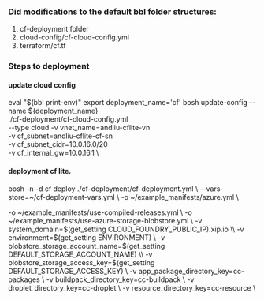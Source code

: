 ### Did modifications to the default bbl folder structures:
1. cf-deployment folder
2. cloud-config/cf-cloud-config.yml
3. terraform/cf.tf


### Steps to deployment
#### update cloud config
eval "$(bbl print-env)"
export deployment_name='cf'
bosh update-config --name ${deployment_name} \
   ./cf-deployment/cf-cloud-config.yml \
   --type cloud
   -v vnet_name=andliu-cflite-vn \
   -v cf_subnet=andliu-cflite-cf-sn \
   -v cf_subnet_cidr=10.0.16.0/20 \
   -v cf_internal_gw=10.0.16.1 \

#### deployment cf lite.
bosh -n -d cf deploy ./cf-deployment/cf-deployment.yml \\
  --vars-store=~/cf-deployment-vars.yml \\
  -o ~/example_manifests/azure.yml \\
  <!-- -o ~/example_manifests/scale-to-one-az.yml \\ -->
  <!-- -o ~/example_manifests/small-vm.yml \\ -->
  -o ~/example_manifests/use-compiled-releases.yml \\
  -o ~/example_manifests/use-azure-storage-blobstore.yml \\
  -v system_domain=$(get_setting CLOUD_FOUNDRY_PUBLIC_IP).xip.io \\
  -v environment=$(get_setting ENVIRONMENT) \\
  -v blobstore_storage_account_name=$(get_setting DEFAULT_STORAGE_ACCOUNT_NAME) \\
  -v blobstore_storage_access_key=$(get_setting DEFAULT_STORAGE_ACCESS_KEY) \\
  -v app_package_directory_key=cc-packages \\
  -v buildpack_directory_key=cc-buildpack \\
  -v droplet_directory_key=cc-droplet \\
  -v resource_directory_key=cc-resource \\